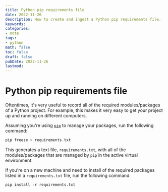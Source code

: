 ```yaml
---
title: Python pip requirements file
date: 2022-11-26
description: How to create and ingest a Python pip requirements file.
keywords:
categories:
- note
tags:
- python
math: false
toc: false
draft: false
pubDate: 2022-11-26
lastmod:
---
```


# Python pip requirements file

Oftentimes, it's very useful to record all of the required modules/packages of a Python project. For example, this makes it very easy to get your project up and running on different computers. 

Assuming you're using [`pip`](https://pypi.org/project/pip/) to manage your packages, run the following command:

```python
pip freeze > requirements.txt
```

This generates a text file, `requirements.txt`, with all of the modules/packages that are managed by `pip` in the active virtual environment.

If you're on a new machine and need to install of the required packages listed in a `requirements.txt` file, run the following command:

```python
pip install -r requirements.txt
```

